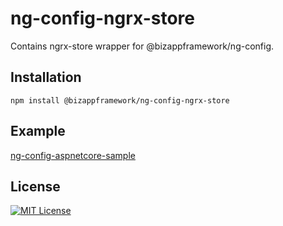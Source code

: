 ng-config-ngrx-store
=====================

Contains ngrx-store wrapper for @bizappframework/ng-config.

Installation
---------------

```
npm install @bizappframework/ng-config-ngrx-store
```

Example
---------------

[ng-config-aspnetcore-sample](https://github.com/BizAppFramework/ng-config/tree/master/samples/ng-config-aspnetcore-sample)

License
---------------

[![MIT License](https://img.shields.io/badge/license-MIT-blue.svg?style=flat)](/LICENSE)